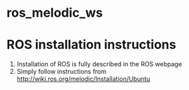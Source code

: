 # ros_melodic_ws

# ROS installation instructions
1. Installation of ROS is fully described in the ROS webpage
2. Simply follow instructions from http://wiki.ros.org/melodic/Installation/Ubuntu
